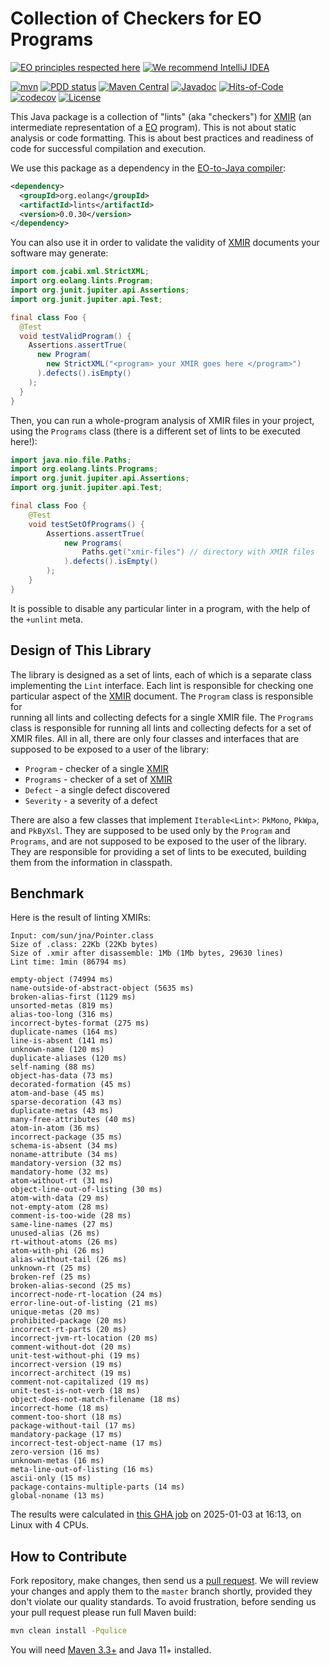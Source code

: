 # Collection of Checkers for EO Programs

[![EO principles respected here](https://www.elegantobjects.org/badge.svg)](https://www.elegantobjects.org)
[![We recommend IntelliJ IDEA](https://www.elegantobjects.org/intellij-idea.svg)](https://www.jetbrains.com/idea/)

[![mvn](https://github.com/objectionary/lints/actions/workflows/mvn.yml/badge.svg)](https://github.com/objectionary/lints/actions/workflows/mvn.yml)
[![PDD status](http://www.0pdd.com/svg?name=objectionary/lints)](http://www.0pdd.com/p?name=objectionary/lints)
[![Maven Central](https://img.shields.io/maven-central/v/org.eolang/lints.svg)](https://maven-badges.herokuapp.com/maven-central/org.eolang/lints)
[![Javadoc](http://www.javadoc.io/badge/org.eolang/lints.svg)](http://www.javadoc.io/doc/org.eolang/lints)
[![Hits-of-Code](https://hitsofcode.com/github/objectionary/lints)](https://hitsofcode.com/view/github/objectionary/lints)
[![codecov](https://codecov.io/gh/objectionary/lints/graph/badge.svg?token=EdyMcrEuxc)](https://codecov.io/gh/objectionary/lints)
[![License](https://img.shields.io/badge/license-MIT-green.svg)](https://github.com/objectionary/lints/blob/master/LICENSE.txt)

This Java package is a collection of "lints" (aka "checkers") for
[XMIR] (an intermediate representation of a
[EO] program). This is not about static analysis or code
formatting. This is about best practices and readiness of code
for successful compilation and execution.

We use this package as a dependency in the
[EO-to-Java compiler][EO]:

```xml
<dependency>
  <groupId>org.eolang</groupId>
  <artifactId>lints</artifactId>
  <version>0.0.30</version>
</dependency>
```

You can also use it in order to validate the validity
of [XMIR] documents your software may generate:

```java
import com.jcabi.xml.StrictXML;
import org.eolang.lints.Program;
import org.junit.jupiter.api.Assertions;
import org.junit.jupiter.api.Test;

final class Foo {
  @Test
  void testValidProgram() {
    Assertions.assertTrue(
      new Program(
        new StrictXML("<program> your XMIR goes here </program>")
      ).defects().isEmpty()
    );
  }
}
```

Then, you can run a whole-program analysis of XMIR files
in your project, using the `Programs` class (there is a
different set of lints to be executed here!):

```java
import java.nio.file.Paths;
import org.eolang.lints.Programs;
import org.junit.jupiter.api.Assertions;
import org.junit.jupiter.api.Test;

final class Foo {
    @Test
    void testSetOfPrograms() {
        Assertions.assertTrue(
            new Programs(
                Paths.get("xmir-files") // directory with XMIR files
            ).defects().isEmpty()
        );
    }
}
```

It is possible to disable any particular linter in a program,
with the help of the `+unlint` meta.

## Design of This Library

The library is designed as a set of lints, each of which
is a separate class implementing the `Lint` interface.
Each lint is responsible for checking one particular aspect
of the [XMIR] document. The `Program` class is responsible for  
running all lints and collecting defects for a single XMIR file.
The `Programs` class is responsible for running all lints and
collecting defects for a set of XMIR files. All in all,
there are only four classes and interfaces that are supposed to
be exposed to a user of the library:

* `Program` - checker of a single [XMIR]
* `Programs` - checker of a set of [XMIR]
* `Defect` - a single defect discovered
* `Severity` - a severity of a defect

There are also a few classes that implement `Iterable<Lint>`:
`PkMono`, `PkWpa`, and `PkByXsl`.
They are supposed to be used only by the `Program` and `Programs`,
and are not supposed to be exposed to the user of the library.
They are responsible for providing a set of lints to be executed,
building them from the information in classpath.

## Benchmark

Here is the result of linting XMIRs:

<!-- benchmark_begin -->
```text
Input: com/sun/jna/Pointer.class
Size of .class: 22Kb (22Kb bytes)
Size of .xmir after disassemble: 1Mb (1Mb bytes, 29630 lines)
Lint time: 1min (86794 ms)

empty-object (74994 ms)
name-outside-of-abstract-object (5635 ms)
broken-alias-first (1129 ms)
unsorted-metas (819 ms)
alias-too-long (316 ms)
incorrect-bytes-format (275 ms)
duplicate-names (164 ms)
line-is-absent (141 ms)
unknown-name (120 ms)
duplicate-aliases (120 ms)
self-naming (88 ms)
object-has-data (73 ms)
decorated-formation (45 ms)
atom-and-base (45 ms)
sparse-decoration (43 ms)
duplicate-metas (43 ms)
many-free-attributes (40 ms)
atom-in-atom (36 ms)
incorrect-package (35 ms)
schema-is-absent (34 ms)
noname-attribute (34 ms)
mandatory-version (32 ms)
mandatory-home (32 ms)
atom-without-rt (31 ms)
object-line-out-of-listing (30 ms)
atom-with-data (29 ms)
not-empty-atom (28 ms)
comment-is-too-wide (28 ms)
same-line-names (27 ms)
unused-alias (26 ms)
rt-without-atoms (26 ms)
atom-with-phi (26 ms)
alias-without-tail (26 ms)
unknown-rt (25 ms)
broken-ref (25 ms)
broken-alias-second (25 ms)
incorrect-node-rt-location (24 ms)
error-line-out-of-listing (21 ms)
unique-metas (20 ms)
prohibited-package (20 ms)
incorrect-rt-parts (20 ms)
incorrect-jvm-rt-location (20 ms)
comment-without-dot (20 ms)
unit-test-without-phi (19 ms)
incorrect-version (19 ms)
incorrect-architect (19 ms)
comment-not-capitalized (19 ms)
unit-test-is-not-verb (18 ms)
object-does-not-match-filename (18 ms)
incorrect-home (18 ms)
comment-too-short (18 ms)
package-without-tail (17 ms)
mandatory-package (17 ms)
incorrect-test-object-name (17 ms)
zero-version (16 ms)
unknown-metas (16 ms)
meta-line-out-of-listing (16 ms)
ascii-only (15 ms)
package-contains-multiple-parts (14 ms)
global-noname (13 ms)
```

The results were calculated in [this GHA job][benchmark-gha]
on 2025-01-03 at 16:13,
on Linux with 4 CPUs.
<!-- benchmark_end -->

## How to Contribute

Fork repository, make changes, then send us
a [pull request](https://www.yegor256.com/2014/04/15/github-guidelines.html).
We will review your changes and apply them to the `master` branch shortly,
provided they don't violate our quality standards. To avoid frustration,
before sending us your pull request please run full Maven build:

```bash
mvn clean install -Pqulice
```

You will need [Maven 3.3+](https://maven.apache.org) and Java 11+ installed.

[XMIR]: https://news.eolang.org/2022-11-25-xmir-guide.html
[EO]: https://www.eolang.org
[benchmark-gha]: https://github.com/objectionary/lints/actions/runs/12600510080
